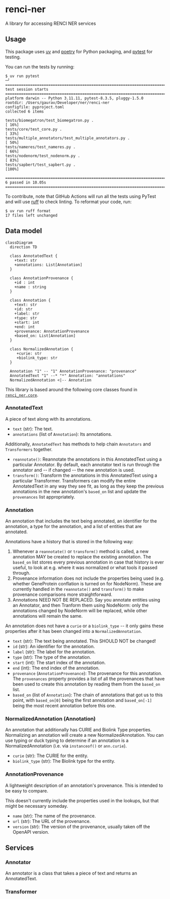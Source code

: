 # renci-ner
A library for accessing RENCI NER services

## Usage

This package uses [uv](https://github.com/astral-sh/uv) and [poetry](https://python-poetry.org/) for Python packaging,
and [pytest](https://docs.pytest.org/en/stable/) for testing.

You can run the tests by running:

```shell
$ uv run pytest                                                                                                                                                   ─╯
========================================================================= test session starts =========================================================================
platform darwin -- Python 3.11.11, pytest-8.3.5, pluggy-1.5.0
rootdir: /Users/gaurav/Developer/ner/renci-ner
configfile: pyproject.toml
collected 6 items                                                                                                                                                     

tests/biomegatron/test_biomegatron.py .                                                                                                                         [ 16%]
tests/core/test_core.py .                                                                                                                                       [ 33%]
tests/multiple_annotators/test_multiple_annotators.py .                                                                                                         [ 50%]
tests/nameres/test_nameres.py .                                                                                                                                 [ 66%]
tests/nodenorm/test_nodenorm.py .                                                                                                                               [ 83%]
tests/sapbert/test_sapbert.py .                                                                                                                                 [100%]

========================================================================= 6 passed in 10.05s ==========================================================================
```

To contribute, note that GitHub Actions will run all the tests using PyTest and will use
[ruff](https://github.com/astral-sh/ruff) to check linting. To reformat your code, run:

```shell
$ uv run ruff format
17 files left unchanged
```

## Data model

```mermaid
classDiagram
  direction TD

  class AnnotatedText {
    +text: str
    +annotations: List[Annotation]
  }

  class AnnotationProvenance {
    +id : int
    +name : string
  }

  class Annotation {
    +text: str
    +id: str
    +label: str
    +type: str
    +start: int
    +end: int
    +provenance: AnnotationProvenance
    +based_on: List[Annotation]
  }

  class NormalizedAnnotation {
     +curie: str
     +biolink_type: str
  }

  Annotation "1" -- "1" AnnotationProvenance: "provenance"
  AnnotatedText "1" --* "*" Annotation: "annotations"
  NormalizedAnnotation <|-- Annotation
```

This library is based around the following core classes
found in [`renci_ner.core`](src/renci_ner/core.py).

### AnnotatedText

A piece of text along with its annotations.

* `text` (str): The text.
* `annotations` (list of `Annotation`): Its annotations.

Additionally, `AnnotatedText` has methods to help chain
`Annotators` and `Transformers` together.

* `reannotate()`: Reannotate the annotations in this AnnotatedText using a
  particular Annotator. By default, each annotator text is run through the
  annotator and -- if changed -- the new annotation is used.
* `transform()`: Transform the annotations in this AnnotatedText using a
  particular Transformer. Transformers can modify the entire AnnotatedText
  in any way they see fit, as long as they keep the previous annotations
  in the new annotation's `based_on` list and update the `provenances` list
  appropriately.

### Annotation

An annotation that includes the text being annotated,
an identifier for the annotation, a type for the annotation,
and a list of entities that are annotated.

Annotations have a history that is stored in the following way:
1. Whenever a `reannotate()` or `transform()` method is called,
   a new annotation MAY be created to replace the existing annotation.
   The `based_on` list stores every previous annotation in case that
   history is ever useful, to look at e.g. where it was normalized or
   what tools it passed through.
2. Provenance information does not include the properties being used
   (e.g. whether GeneProtein conflation is turned on for NodeNorm).
   These are currently handled in the `reannotate()` and `transform()`
   to make provenance comparisons more straightforward.
3. Annotations NEED NOT BE REPLACED. Say you annotate entities using an Annotator,
   and then Tranform them using NodeNorm: only the annotations changed by NodeNorm
   will be replaced, while other annotations will remain the same.

An annotation does not have a `curie` or a `biolink_type` -- it only gains these
properties after it has been changed into a `NormalizedAnnotation`.

* `text` (str): The text being annotated. This SHOULD NOT be changed!
* `id` (str): An identifier for the annotation.
* `label` (str): The label for the annotation.
* `type` (str): The type of the annotation.
* `start` (int): The start index of the annotation.
* `end` (int): The end index of the annotation.
* `provenance` (`AnnotationProvenance`): The provenance for this annotation.
  The `provenances` property provides a list of all the provenances
  that have been used to create this annotation by reading them from the `based_on` list.
* `based_on` (list of `Annotation`): The chain of annotations that got us to this
  point, with `based_on[0]` being the first annotation and `based_on[-1]`
  being the most recent annotation before this one.

### NormalizedAnnotation (Annotation)

An annotation that additionally has CURIE and Biolink Type properties.
Normalizing an annotation will create a new NormalizedAnnotation.
You can use typing or duck typing to determine if an annotation is a
NormalizedAnnotation (i.e. via `instanceof()` or `ann.curie`).

* `curie` (str): The CURIE for the entity.
* `biolink_type` (str): The Biolink type for the entity.

### AnnotationProvenance

A lightweight description of an annotation's provenance. This is intended to be easy
to compare.

This doesn't currently include the properties used in the lookups, but that might
be necessary someday.

* `name` (str): The name of the provenance.
* `url` (str): The URL of the provenance.
* `version` (str): The version of the provenance, usually taken off the OpenAPI version.

## Services

### Annotator

An annotator is a class that takes a piece of text and returns an AnnotatedText.

### Transformer
